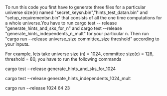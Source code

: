 To run this code you first have to generate three files for a particular universe size(n) named "secret_keysn.bin","hints_test_datan.bin" and "setup_requirementsn.bin" 
that consists of all the one time computations for a whole universe.You have to run cargo test -- release "generate_hints_and_sks_for_n" and 
cargo test --release "generate_hints_independents_n_mult" for your particular n.
Then run "cargo run --release universe_size committee_size threshold" according to your inputs.

For example, lets take universe size (n) = 1024, committee size(c) = 128, threshold = 80, you have to run the following commands

cargo test --release generate_hints_and_sks_for_1024


cargo test --release generate_hints_independents_1024_mult


cargo run --release 1024 64 23
